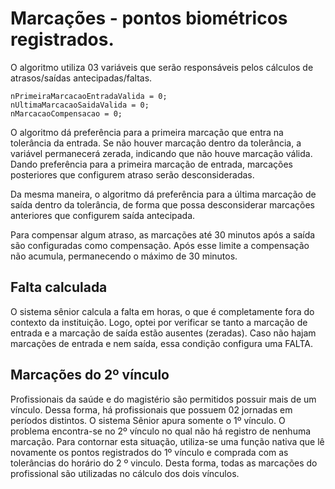 # Marcações - pontos biométricos registrados.

O algoritmo utiliza 03 variáveis que serão responsáveis pelos cálculos de atrasos/saídas antecipadas/faltas.

```
nPrimeiraMarcacaoEntradaValida = 0;   
nUltimaMarcacaoSaidaValida = 0;
nMarcacaoCompensacao = 0;     
```

O algoritmo dá preferência para a primeira marcação que entra na tolerância da entrada. Se não houver marcação dentro da tolerância, a variável permanecerá zerada, indicando que não houve marcação válida. Dando preferência para a primeira marcação de entrada, marcações posteriores que configurem atraso serão desconsideradas.

Da mesma maneira, o algoritmo dá preferência para a última marcação de saída dentro da tolerância, de forma que possa desconsiderar marcações anteriores que configurem saída antecipada.

Para compensar algum atraso, as marcações até 30 minutos após a saída são configuradas como compensação. Após esse limite a compensação não acumula, permanecendo o máximo de 30 minutos.

## Falta calculada

O sistema sênior calcula a falta em horas, o que é completamente fora do contexto da instituição. Logo, optei por verificar se tanto a marcação de entrada e a marcação de saída estão ausentes (zeradas). Caso não hajam marcações de entrada e nem saída, essa condição configura uma FALTA.

## Marcações do 2º vínculo

Profissionais da saúde e do magistério são permitidos possuir mais de um vínculo. Dessa forma, há profissionais que possuem 02 jornadas em períodos distintos. O sistema Sênior apura somente o 1º vínculo. O problema encontra-se no 2º vínculo no qual não há registro de nenhuma marcação. Para contornar esta situação, utiliza-se uma função nativa que lê novamente os pontos registrados do 1º vínculo e comprada com as tolerâncias do horário do 2 º vinculo. Desta forma, todas as marcações do profissional são utilizadas no cálculo dos dois vínculos.
